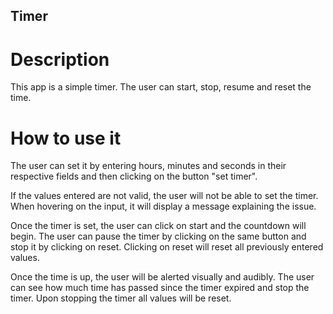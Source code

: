 ## Timer

# Description

This app is a simple timer. The user can start, stop, resume and reset the time.

# How to use it

The user can set it by entering hours, minutes and seconds in their respective fields and then clicking on the button "set timer". 

If the values entered are not valid, the user will not be able to set the timer. When hovering on the input, it will display a message explaining the issue. 

Once the timer is set, the user can click on start and the countdown will begin.
The user can pause the timer by clicking on the same button and stop it by clicking on reset. 
Clicking on reset will reset all previously entered values. 

Once the time is up, the user will be alerted visually and audibly. 
The user can see how much time has passed since the timer expired and stop the timer. 
Upon stopping the timer all values will be reset. 


